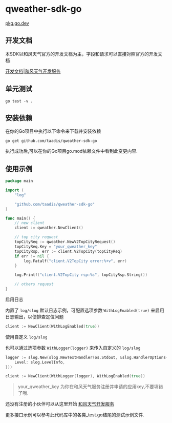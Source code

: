 # qweather-sdk-go

[pkg.go.dev](https://pkg.go.dev/github.com/taadis/qweather-sdk-go)

## 开发文档

本SDK以和风天气官方的开发文档为主，字段和请求可以直接对照官方的开发文档

[开发文档|和风天气开发服务](https://dev.qweather.com/docs/api/)

## 单元测试

```
go test -v .
```

## 安装依赖

在你的Go项目中执行以下命令来下载并安装依赖

```
go get github.com/taadis/qweather-sdk-go
```

执行成功后,可以在你的Go项目go.mod依赖文件中看到此变更内容.

## 使用示例

```go
package main

import (
	"log"

	"github.com/taadis/qweather-sdk-go"
)

func main() {
	// new client
	client := qweather.NewClient()

	// top city request
	topCityReq := qweather.NewV2TopCityRequest()
	topCityReq.Key = "your_qweather_key"
	topCityRsp, err := client.V2TopCity(topCityReq)
	if err != nil {
		log.Fatalf("client.V2TopCity error:%+v", err)
	}

	log.Printf("client.V2TopCity rsp:%s", topCityRsp.String())

	// others request
}

```

启用日志

内置了 `log/slog` 默认日志示例，可配置选项参数 `WithLogEnabled(true)` 来启用日志输出，以便排查定位问题

```go
client := NewClient(WithLogEnabled(true))

```

使用自定义 `log/slog`

也可以通过选项参数 `WithLogger(logger)` 来传入自定义的 `log/slog`

```go
logger := slog.New(slog.NewTextHandler(os.Stdout, &slog.HandlerOptions{
	Level: slog.LevelInfo,
}))

client := NewClient(WithLogger(logger), WithLogEnabled(true))

```

> your_qweather_key 为你在和风天气服务注册并申请的应用key,不要填错了哦.

还没有注册的小伙伴可以从这里开始 [和风天气开发服务](https://dev.qweather.com/)

更多接口示例可以参考此代码库中的各类_test.go结尾的测试示例文件.